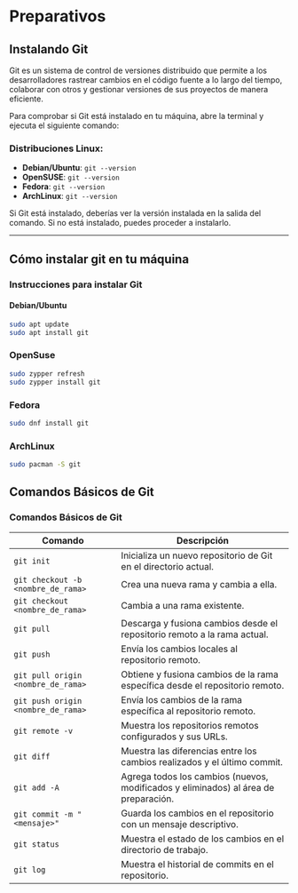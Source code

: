 # Preparativos

## Instalando Git

Git es un sistema de control de versiones distribuido que permite a los desarrolladores rastrear cambios en el código fuente a lo largo del tiempo, colaborar con otros y gestionar versiones de sus proyectos de manera eficiente.

Para comprobar si Git está instalado en tu máquina, abre la terminal y ejecuta el siguiente comando:

### Distribuciones Linux:

- **Debian/Ubuntu**: `git --version`
- **OpenSUSE**: `git --version`
- **Fedora**: `git --version`
- **ArchLinux**: `git --version`

Si Git está instalado, deberías ver la versión instalada en la salida del comando. Si no está instalado, puedes proceder a instalarlo.

---

## Cómo instalar git en tu máquina

### Instrucciones para instalar Git

#### Debian/Ubuntu

```bash
sudo apt update
sudo apt install git
```

### OpenSuse

```bash
sudo zypper refresh
sudo zypper install git
```

### Fedora

```bash
sudo dnf install git
```

### ArchLinux

```bash
sudo pacman -S git
```

## Comandos Básicos de Git

### Comandos Básicos de Git

| **Comando**                        | **Descripción**                                                                     |
| ---------------------------------- | ----------------------------------------------------------------------------------- |
| `git init`                         | Inicializa un nuevo repositorio de Git en el directorio actual.                     |
| `git checkout -b <nombre_de_rama>` | Crea una nueva rama y cambia a ella.                                                |
| `git checkout <nombre_de_rama>`    | Cambia a una rama existente.                                                        |
| `git pull`                         | Descarga y fusiona cambios desde el repositorio remoto a la rama actual.            |
| `git push`                         | Envía los cambios locales al repositorio remoto.                                    |
| `git pull origin <nombre_de_rama>` | Obtiene y fusiona cambios de la rama específica desde el repositorio remoto.        |
| `git push origin <nombre_de_rama>` | Envía los cambios de la rama específica al repositorio remoto.                      |
| `git remote -v`                    | Muestra los repositorios remotos configurados y sus URLs.                           |
| `git diff`                         | Muestra las diferencias entre los cambios realizados y el último commit.            |
| `git add -A`                       | Agrega todos los cambios (nuevos, modificados y eliminados) al área de preparación. |
| `git commit -m "<mensaje>"`        | Guarda los cambios en el repositorio con un mensaje descriptivo.                    |
| `git status`                       | Muestra el estado de los cambios en el directorio de trabajo.                       |
| `git log`                          | Muestra el historial de commits en el repositorio.                                  |
